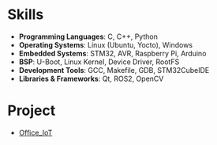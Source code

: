 # Skills

- **Programming Languages**: C, C++, Python
- **Operating Systems**: Linux (Ubuntu, Yocto), Windows
- **Embedded Systems**: STM32, AVR, Raspberry Pi, Arduino
- **BSP**: U-Boot, Linux Kernel, Device Driver, RootFS
- **Development Tools**: GCC, Makefile, GDB, STM32CubeIDE
- **Libraries & Frameworks**: Qt, ROS2, OpenCV

# Project
- [Office_IoT](https://github.com/jeong7231/Office_IoT)<br>